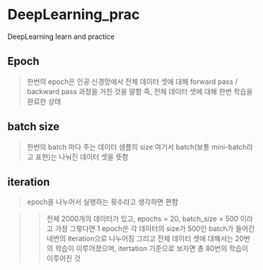 # DeepLearning_prac
 DeepLearning learn and practice


## Epoch
> 한번의 epoch은 인공 신경망에서 전체 데이터 셋에 대해 forward pass / backward pass 과정을 거친 것을 말함
> 즉, 전체 데이터 셋에 대해 한번 학습을 완료한 상태

## batch size
> 한번의 batch 마다 주는 데이터 샘플의 size
> 여기서 batch(보통 mini-batch라고 표현)는 나눠진 데이터 셋을 뜻함

## iteration
> epoch을 나누어서 실행하는 횟수라고 생각하면 편함


> > 전체 2000개의 데이터가 있고, epochs = 20, batch_size = 500 이라고 가정
> > 그렇다면 1 epoch은 각 데이터의 size가 500인 batch가 들어간 네번의 iteration으로 나누어짐
> > 그리고 전체 데이터 셋에 대해서는 20번의 학습이 이루어졌으며, itertation 기준으로 보자면 총 80번의 학습이 이루어진 것
